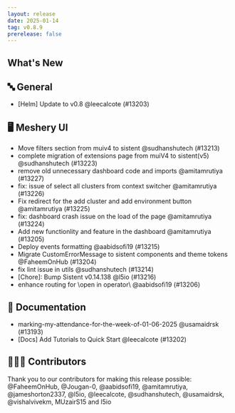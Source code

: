 ```yaml
---
layout: release
date: 2025-01-14
tag: v0.8.9
prerelease: false
---
```


## What's New

## 🔤 General

- [Helm] Update to v0.8 @leecalcote (#13203)

## 🖥 Meshery UI

- Move filters section from muiv4 to sistent @sudhanshutech (#13213)
- complete migration of extensions page from muiV4 to sistent(v5) @sudhanshutech (#13223)
- remove old unnecessary dashboard code and imports @amitamrutiya (#13227)
- fix: issue of select all clusters from context switcher @amitamrutiya (#13226)
- Fix redirect for the add cluster and add environment button @amitamrutiya (#13225)
- fix: dashboard crash issue on the load of the page @amitamrutiya (#13224)
- Add new functionlity and feature in the dashboard @amitamrutiya (#13205)
- Deploy events formatting @aabidsofi19 (#13215)
- Migrate CustomErrorMessage to sistent components and theme tokens @FaheemOnHub (#13204)
- fix lint issue in utils @sudhanshutech (#13214)
- [Chore]: Bump Sistent v0.14.138 @l5io (#13216)
- enhance routing for \open in operator\ @aabidsofi19 (#13206)

## 📖 Documentation

- marking-my-attendance-for-the-week-of-01-06-2025 @usamaidrsk (#13193)
- [Docs] Add Tutorials to Quick Start @leecalcote (#13202)

## 👨🏽‍💻 Contributors

Thank you to our contributors for making this release possible:
@FaheemOnHub, @Jougan-0, @aabidsofi19, @amitamrutiya, @jameshorton2337, @l5io, @leecalcote, @sudhanshutech, @usamaidrsk, @vishalvivekm, MUzairS15 and l5io
